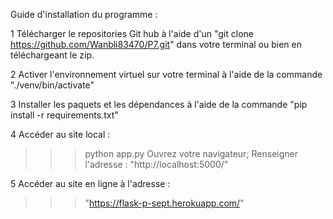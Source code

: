 Guide d'installation du programme :

1 Télécharger le repositories Git hub à l'aide d'un "git clone https://github.com/Wanbli83470/P7.git" dans votre terminal ou bien en téléchargeant le zip.

2 Activer l'environnement virtuel sur votre terminal à l'aide de la commande "./venv/bin/activate"

3 Installer les paquets et les dépendances à l'aide de la commande "pip install -r requirements.txt"


4 Accéder au site local :

>>> python app.py
Ouvrez votre navigateur;
>>> Renseigner l'adresse : "http://localhost:5000/"

5 Accéder au site en ligne à l'adresse : 
>>> "https://flask-p-sept.herokuapp.com/"
